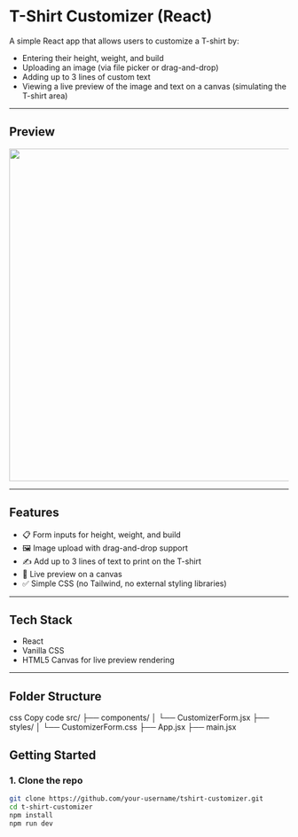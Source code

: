 # T-Shirt Customizer (React)

A simple React app that allows users to customize a T-shirt by:
- Entering their height, weight, and build
- Uploading an image (via file picker or drag-and-drop)
- Adding up to 3 lines of custom text
- Viewing a live preview of the image and text on a canvas (simulating the T-shirt area)

---

##  Preview

<img src="./preview.png" width="600" />

---

##  Features

- 📋 Form inputs for height, weight, and build
- 🖼 Image upload with drag-and-drop support
- ✍️ Add up to 3 lines of text to print on the T-shirt
- 👕 Live preview on a canvas
- ✅ Simple CSS (no Tailwind, no external styling libraries)

---

##  Tech Stack

- React
- Vanilla CSS
- HTML5 Canvas for live preview rendering

---
## Folder Structure
css
Copy code
src/
├── components/
│   └── CustomizerForm.jsx
├── styles/
│   └── CustomizerForm.css
├── App.jsx
├── main.jsx

##  Getting Started

### 1. Clone the repo

```bash
git clone https://github.com/your-username/tshirt-customizer.git
cd t-shirt-customizer
npm install
npm run dev
